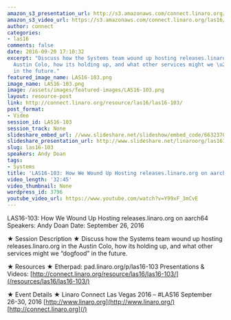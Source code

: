 ```yaml
---
amazon_s3_presentation_url: http://s3.amazonaws.com/connect.linaro.org/las16/Presentations/Monday/LAS16-103%20-%20How%20We%20Wound%20Up%20Hosting%20releases.linaro.org%20on%20aarch64%20%281%29.pdf
amazon_s3_video_url: https://s3.amazonaws.com/connect.linaro.org/las16/Videos/Monday/LAS16-103%20How%20We%20Wound%20Up%20Hosting%20releases.linaro.org%20on%20aarch64.mp4
author: connect
categories:
- las16
comments: false
date: 2016-09-20 17:10:32
excerpt: "Discuss how the Systems team wound up hosting releases.linaro.org in the
  Austin Colo, how its holding up, and what other services might we \u201Cdogfood\u201D
  in the future."
featured_image_name: LAS16-103.png
image_name: LAS16-103.png
image: /assets/images/featured-images/LAS16-103.png
layout: resource-post
link: http://connect.linaro.org/resource/las16/las16-103/
post_format:
- Video
session_id: LAS16-103
session_track: None
slideshare_embed_url: //www.slideshare.net/slideshow/embed_code/66323709
slideshare_presentation_url: http://www.slideshare.net/linaroorg/las16103-how-we-wound-up-hosting-releaseslinaroorg-on-aarch64
slug: las16-103
speakers: Andy Doan
tags:
- Systems
title: 'LAS16-103: How We Wound Up Hosting releases.linaro.org on aarch64'
video_length: '32:45'
video_thumbnail: None
wordpress_id: 3796
youtube_video_url: https://www.youtube.com/watch?v=Y99xF_3mCvE
---
```


LAS16-103: How We Wound Up Hosting releases.linaro.org on aarch64
Speakers: Andy Doan
Date: September 26, 2016

★ Session Description ★
Discuss how the Systems team wound up hosting releases.linaro.org in the Austin Colo, how its holding up, and what other services might we “dogfood” in the future.

★ Resources ★
Etherpad: pad.linaro.org/p/las16-103
Presentations & Videos: [http://connect.linaro.org/resource/las16/las16-103/](/resources/las16/las16-103/)

★ Event Details ★
Linaro Connect Las Vegas 2016 – #LAS16
September 26-30, 2016
[http://www.linaro.org](http://www.linaro.org/)
[http://connect.linaro.org](/)
